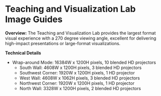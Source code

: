 # Teaching and Visualization Lab Image Guides
**Overview:** The Teaching and Visualization Lab provides the largest format visual experience with a 270 degree viewing angle, excellent for delivering high-impact presentations or large-format visualizations.

**Technical Details**

* Wrap-around Mode: 16384W x 1200H pixels, 10 blended HD projectors
	* South Wall: 4608W x 1200H pixels, 3 blended HD projectors
	* Southwest Corner: 1920W x 1200H pixels, 1 HD projector
	* West Wall: 4608W x 1062H pixels, 3 blended HD projectors
	* Northwest Corner: 1920W x 1200H pixels, 1 HD projector
	* North Wall: 3328W x 1200H pixels, 2 blended HD projectors

